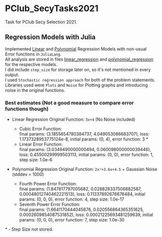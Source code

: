# PClub_SecyTasks2021

Task for PClub Secy Selection 2021.

## Regression Models with Julia

Implemented [Linear](./Models/linear_regression.ipynb) and [Polynomial](./Models/polynomial_regression.ipynb) Regression Models with non-usual Error functions in `JuliaLang`.  
All analysis are stored in files [linear_regression](./Models/linear_regression.csv) and [polynomial_regression](./Models/polynomial_regression.csv) for the respective models.  
I did include `step_size` for storage later on, so it's not mentioned in every output.  
I used `Stochastic regression approach` for both of the problem statements.  
Libraries used were `Plots` and `Noise` for Plotting graphs and introducing noise in the original functions.

### Best estimates (Not a good measure to compare error functions though)

- Linear Regression
  Original Function: `3x+4` (No Noise included)

  - Cubic Error Function:  
    final params: (3.1855654780384737, 4.049053086683707), loss: 1.1737328953775124e-8, initial params: (0, 4), error function: 3 _\*_
  - Linear Error Function:  
    final params: (3.0349490000000494, 0.060098000000039446), loss: 0.45500299999503113, initial params: (0, 0), error function: 1, step size: 1.0e-6

- Polynomial Regression
  Original Function: `2x²+3.6x+4.5` + Gaussian Noise (stddev = 1000)

  - Fourth Power Error Function:  
    final params: (1.847817797005682, 0.028828337506882587, 0.00048012740462221513), loss: 0.11337892676676484, initial params: (0, 0, 0), error function: 4, step size: 1.0e-17
  - Seventh Power Error Function:  
    final params: (1.6641170444045876, 0.020556864365351625, 0.0002609854087531852), loss: 0.00021225693481259639, initial params: (0, 0, 0), error function: 7, step size: 1.0e-30

\* - Step Size not stored.
